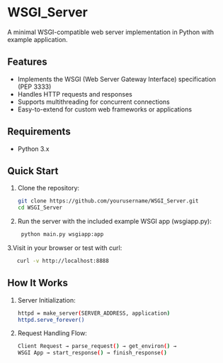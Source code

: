 # WSGI_Server

A minimal WSGI-compatible web server implementation in Python with example application.

## Features

- Implements the WSGI (Web Server Gateway Interface) specification (PEP 3333)
- Handles HTTP requests and responses
- Supports multithreading for concurrent connections
- Easy-to-extend for custom web frameworks or applications

## Requirements

- Python 3.x

## Quick Start

1. Clone the repository:
   ```bash
   git clone https://github.com/yourusername/WSGI_Server.git
   cd WSGI_Server
   ```

2. Run the server with the included example WSGI app (wsgiapp.py):
   ```bash
    python main.py wsgiapp:app
   ```

3.Visit in your browser or test with curl:
  ```bash
     curl -v http://localhost:8888
```

## How It Works

1. Server Initialization:
   ```bash
   httpd = make_server(SERVER_ADDRESS, application)
   httpd.serve_forever()
   ```
2. Request Handling Flow:
   ```bash
   Client Request → parse_request() → get_environ() → 
   WSGI App → start_response() → finish_response()
   ```
   

   
   
   












   
